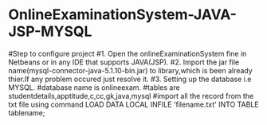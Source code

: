 # OnlineExaminationSystem-JAVA-JSP-MYSQL

#Step to configure project
#1.  Open the onlineExaminationSystem fine in Netbeans or in any IDE that supports JAVA(JSP).
#2. Import the jar file name(mysql-connector-java-5.1.10-bin.jar) to library,which is been already thier.If any problem occured just resolve it.
#3. Setting up the database i.e MYSQL.
     #database name is onlineexam.
     #tables are studentdetails,apptitude,c,cc,gk,java,mysql
     #import all the record from the txt file using command
       LOAD DATA LOCAL INFILE 'filename.txt' INTO TABLE tablename;
